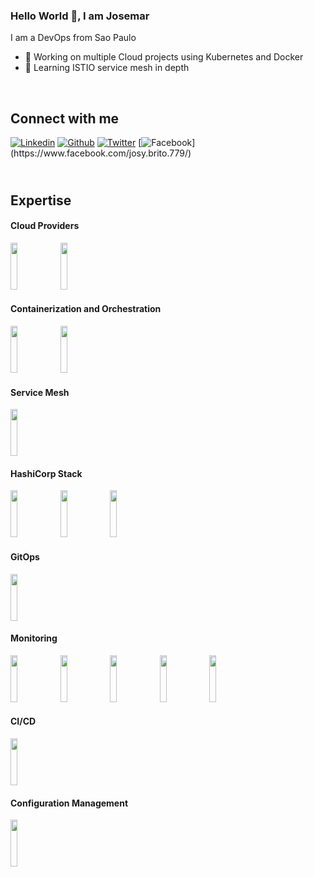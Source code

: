 ### Hello World 👋, I am Josemar

I am a DevOps from Sao Paulo

- 🔭 Working on multiple Cloud projects using Kubernetes and Docker
- 🌱 Learning ISTIO service mesh in depth
 <br>

## Connect with me


[![Linkedin](https://img.shields.io/badge/-LinkedIn-blue?style=flat&logo=Linkedin&logoColor=white)](https://www.linkedin.com/in/josemarmascarenhas/)
[![Github](https://img.shields.io/badge/-Github-000?style=flat&logo=Github&logoColor=white)](https://github.com/j-mascarenhas)
[![Twitter](https://img.shields.io/badge/twitter-%231DA1F2.svg??label=M&message=Medium&color=black)](https://pavan1999-kumar.medium.com/)
[![Facebook](https://img.shields.io/badge/facebook-%231877F2.svg?&style=flat&logo&logo=facebook&logoColor=white")](https://www.facebook.com/josy.brito.779/)

## <br>Expertise

#### Cloud Providers
 
 <p float="left">
   <code><img width="15%" height="75" src="https://www.vectorlogo.zone/logos/amazon_aws/amazon_aws-ar21.svg"></code>
   <code><img width="15%" height="75" src="https://www.vectorlogo.zone/logos/google_cloud/google_cloud-ar21.svg"></code>
 </p>
 
 #### Containerization and Orchestration
 
  <p float="left">
   <code><img width="15%" height="75" src="https://www.vectorlogo.zone/logos/kubernetes/kubernetes-ar21.svg"></code>
   <code><img width="15%" height="75" src="https://www.vectorlogo.zone/logos/docker/docker-ar21.svg"></code>
 </p>

  #### Service Mesh
 
  <p float="left">
   <code><img width="15%" height="75" src="https://www.vectorlogo.zone/logos/istioio/istioio-ar21.svg"></code>
 </p>
 
 #### HashiCorp Stack 
 
  <p float="left">
   <code><img width="15%" height="75" src="https://www.vectorlogo.zone/logos/terraformio/terraformio-ar21.svg"></code>
   <code><img width="15%" height="75" src="https://www.vectorlogo.zone/logos/vaultproject/vaultproject-ar21.svg"></code>
   <code><img width="15%" height="75" src="https://www.vectorlogo.zone/logos/consulio/consulio-ar21.svg"></code>
 </p>

#### GitOps 
 
  <p float="left">
   <code><img width="15%" height="75" src="https://www.vectorlogo.zone/logos/argoprojio/argoprojio-ar21.svg"></code>
 </p>
   
   #### Monitoring 
   
  <p float="left">

   <code><img width="15%" height="75" src="https://www.vectorlogo.zone/logos/grafana/grafana-ar21.svg"></code>
   <code><img width="15%" height="75" src="https://www.vectorlogo.zone/logos/prometheusio/prometheusio-ar21.svg"></code>
   <code><img width="15%" height="75" src="https://www.vectorlogo.zone/logos/elastic/elastic-ar21.svg"></code>
   <code><img width="15%" height="75" src="https://www.vectorlogo.zone/logos/elasticco_logstash/elasticco_logstash-ar21.svg"></code>
   <code><img width="15%" height="75" src="https://www.vectorlogo.zone/logos/elasticco_kibana/elasticco_kibana-ar21.svg"></code>
 </p>
 
 #### CI/CD

   <p float="left">
   <code><img width="15%" height="75" src="https://www.vectorlogo.zone/logos/jenkins/jenkins-ar21.svg"></code>

 </p>

  #### Configuration Management 
 
   <p float="left">
   <code><img width="15%" height="75" src="https://www.vectorlogo.zone/logos/ansible/ansible-ar21.svg"></code>
 </p>